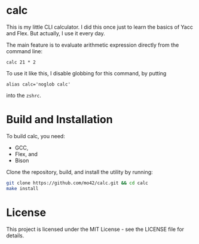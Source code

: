 # calc
This is my little CLI calculator. I did this once just to learn the basics of
Yacc and Flex. But actually, I use it every day.

The main feature is to evaluate arithmetic expression directly from the command line:
```shell
calc 21 * 2
```
To use it like this, I disable globbing for this command, by putting
```zshrc
alias calc='noglob calc'
```
into the `zshrc`.

# Build and Installation

To build calc, you need:
- GCC,
- Flex, and
- Bison

Clone the repository, build, and install the utility by running:

```sh
git clone https://github.com/mo42/calc.git && cd calc
make install
```

# License

This project is licensed under the MIT License - see the LICENSE file for details.
